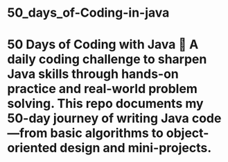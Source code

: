 # 50_days_of-Coding-in-java
# 50 Days of Coding with Java 🚀  A daily coding challenge to sharpen Java skills through hands-on practice and real-world problem solving. This repo documents my 50-day journey of writing Java code—from basic algorithms to object-oriented design and mini-projects. 
